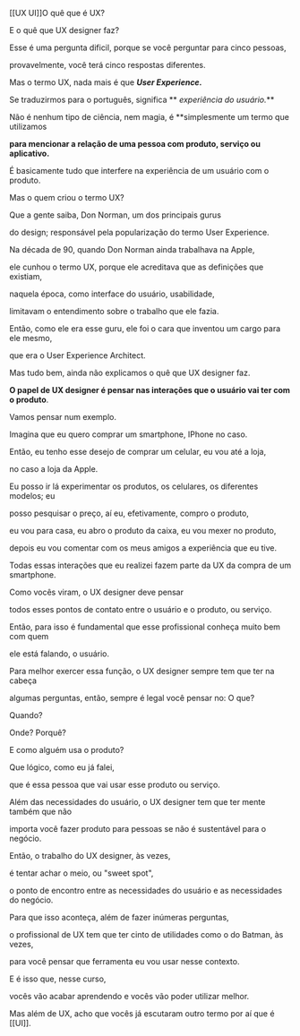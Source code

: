 [[UX UI]]O quê que é UX?

E o quê que UX designer faz?

Esse é uma pergunta dificil, porque se você perguntar para cinco pessoas,

provavelmente, você terá cinco respostas diferentes.

Mas o termo UX, nada mais é que **_User Experience._**

Se traduzirmos para o português, significa ** _experiência do usuário._**

Não é nenhum tipo de ciência, nem magia, é **simplesmente um termo que utilizamos

**para mencionar a relação de uma pessoa com produto, serviço ou aplicativo.**

É basicamente tudo que interfere na experiência de um usuário com o produto.

Mas o quem criou o termo UX?

Que a gente saiba, Don Norman, um dos principais gurus

do design; responsável pela popularização do termo User Experience.

Na década de 90, quando Don Norman ainda trabalhava na Apple,

ele cunhou o termo UX, porque ele acreditava que as definições que existiam,

naquela época, como interface do usuário, usabilidade,

limitavam o entendimento sobre o trabalho que ele fazia.

Então, como ele era esse guru, ele foi o cara que inventou um cargo para ele mesmo,

que era o User Experience Architect.

Mas tudo bem, ainda não explicamos o quê que UX designer faz.

**O papel de UX designer é pensar nas interações que o usuário vai ter com o produto**.

Vamos pensar num exemplo.

Imagina que eu quero comprar um smartphone, IPhone no caso.

Então, eu tenho esse desejo de comprar um celular, eu vou até a loja,

no caso a loja da Apple.

Eu posso ir lá experimentar os produtos, os celulares, os diferentes modelos; eu

posso pesquisar o preço, aí eu, efetivamente, compro o produto,

eu vou para casa, eu abro o produto da caixa, eu vou mexer no produto,

depois eu vou comentar com os meus amigos a experiência que eu tive.

Todas essas interações que eu realizei fazem parte da UX da compra de um smartphone.

Como vocês viram, o UX designer deve pensar

todos esses pontos de contato entre o usuário e o produto, ou serviço.

Então, para isso é fundamental que esse profissional conheça muito bem com quem

ele está falando, o usuário.

Para melhor exercer essa função, o UX designer sempre tem que ter na cabeça

algumas perguntas, então, sempre é legal você pensar no: O que?

Quando?

Onde? Porquê?

E como alguém usa o produto?

Que lógico, como eu já falei,

que é essa pessoa que vai usar esse produto ou serviço.

Além das necessidades do usuário, o UX designer tem que ter mente também que não

importa você fazer produto para pessoas se não é sustentável para o negócio.

Então, o trabalho do UX designer, às vezes,

é tentar achar o meio, ou "sweet spot",

o ponto de encontro entre as necessidades do usuário e as necessidades do negócio.

Para que isso aconteça, além de fazer inúmeras perguntas,

o profissional de UX tem que ter cinto de utilidades como o do Batman, às vezes,

para você pensar que ferramenta eu vou usar nesse contexto.

E é isso que, nesse curso,

vocês vão acabar aprendendo e vocês vão poder utilizar melhor.

Mas além de UX, acho que vocês já escutaram outro termo por aí que é [[UI]].

